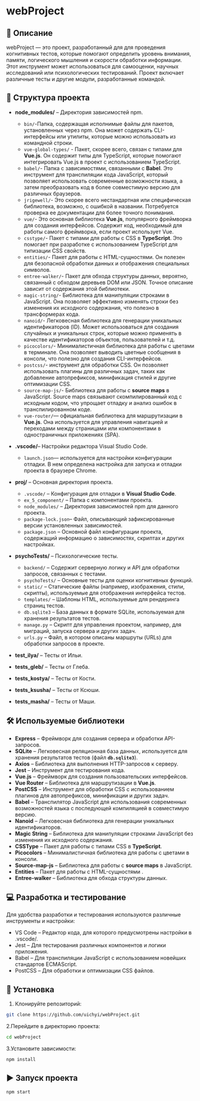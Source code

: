 # webProject

## 📌 Описание
webProject — это проект, разработанный для  для проведения когнитивных тестов, которые помогают определить уровень внимания, памяти, логического мышления и скорости обработки информации. 
Этот инструмент может использоваться для самооценки, научных исследований или психологических тестирований.
Проект включает различные тесты и другие модули, разработанные командой.

## 📂 Структура проекта
- **node_modules/** – Директория зависимостей npm.
  - `bin/`-Папка, содержащая исполнимые файлы для пакетов, установленных через npm. Она может содержать CLI-интерфейсы или утилиты, которые можно использовать из командной строки.
  - `vue-global-types/` - Пакет, скорее всего, связан с типами для **Vue.js**. Он содержит типы для TypeScript, которые помогают интегрировать Vue.js в проект с использованием TypeScript.
  - `babel/`-  Папка с зависимостями, связанными с **Babel**. Это инструмент для транспиляции кода JavaScript, который позволяет использовать современные возможности языка, а затем преобразовать код в более совместимую версию для различных браузеров.
  - `jrigewell/`- Это скорее всего нестандартная или специфическая библиотека, возможно, с ошибкой в названии. Потребуется проверка ее документации для более точного понимания.
  - `vue/`- Это основная библиотека **Vue.js**, популярного фреймворка для создания интерфейсов. Содержит код, необходимый для работы самого фреймворка, если проект использует Vue.
  - `csstype/`- Пакет с типами для работы с CSS в **TypeScript**. Это помогает при разработке с использованием TypeScript для типизации CSS свойств.
  - `entities/`-  Пакет для работы с HTML-сущностями. Он полезен для безопасной обработки данных и отображения специальных символов.
  - `entree-walker/`- Пакет для обхода структуры данных, вероятно, связанный с обходом деревьев DOM или JSON. Точное описание зависит от содержания этой библиотеки.
  - `magic-string/`- Библиотека для манипуляции строками в JavaScript. Она позволяет эффективно изменять строки без изменения их исходного содержания, что полезно в трансформерах кода.
  - `nanoid/`- Легковесная библиотека для генерации уникальных идентификаторов (ID). Может использоваться для создания случайных и уникальных строк, которые можно применять в качестве идентификаторов объектов, пользователей и т.д.
  - `picocolors/`- Минималистичная библиотека для работы с цветами в терминале. Она позволяет выводить цветные сообщения в консоли, что полезно для создания CLI-интерфейсов.
  - `postcss/`-  инструмент для обработки CSS. Он позволяет использовать плагины для различных задач, таких как добавление автопрефиксов, минификация стилей и другие оптимизации CSS.
  - `source-map-js/`- Библиотека для работы с **source maps** в JavaScript. Source maps связывают скомпилированный код с исходным кодом, что упрощает отладку и анализ ошибок в транспилированном коде.
  - `vue-router/`— официальная библиотека для маршрутизации в **Vue.js**. Она используется для управления навигацией и переходами между страницами или компонентами в одностраничных приложениях (SPA).

- **.vscode/**– Настройки редактора Visual Studio Code.
  - `launch.json`— используется для настройки конфигурации отладки. В нем определена настройка для запуска и отладки проекта в браузере Chrome.
- **proj/** – Основная директория проекта.
    - `.vscode/` – Конфигурация для отладки в **Visual Studio Code**.
    - `ex_5_component/` – Папка с компонентами проекта.
    - `node_modules/` – Директория зависимостей npm для данного проекта.
    - `package-lock.json`– Файл, описывающий зафиксированные версии установленных зависимостей.
    - `package.json` – Основной файл конфигурации проекта, содержащий информацию о зависимостях, скриптах и других настройках.
- **psychoTests/** – Психологические тесты.
    - `backend/` – Содержит серверную логику и API для обработки запросов, связанных с тестами.
    - `psychoTests/` – Основные тесты для оценки когнитивных функций.
    - `static/` – Статические файлы (например, изображения, стили, скрипты), используемые для отображения интерфейса тестов.
    - `templates/` – Шаблоны HTML, используемые для рендеринга страниц тестов.
    - `db.sqlite3` – База данных в формате SQLite, используемая для хранения результатов тестов.
    - `manage.py` – Скрипт для управления проектом, например, для миграций, запуска сервера и других задач.
    - `urls.py` – Файл, в котором описаны маршруты (URLs) для обработки запросов в проекте.
- **test_ilya/** – Тесты от Ильи.
- **tests_gleb/** – Тесты от Глеба.
- **tests_kostya/** – Тесты от Кости.
- **tests_ksusha/** – Тесты от Ксюши.
- **tests_masha/** – Тесты от Маши.

## 🛠 Используемые библиотеки
- **Express** – Фреймворк для создания сервера и обработки API-запросов.
- **SQLite** – Легковесная реляционная база данных, используется для хранения результатов тестов (файл **`db.sqlite3`**).
- **Axios** – Библиотека для выполнения HTTP-запросов к серверу.
- **Jest** – Инструмент для тестирования кода.
- **Vue.js** – Фреймворк для создания пользовательских интерфейсов.
- **Vue Router** – Библиотека для маршрутизации в **Vue.js**.
- **PostCSS** – Инструмент для обработки CSS с использованием плагинов для автопрефиксов, минификации и других задач.
- **Babel** – Транспилятор JavaScript для использования современных возможностей языка с последующей компиляцией в совместимую версию.
- **Nanoid** – Легковесная библиотека для генерации уникальных идентификаторов.
- **Magic String** – Библиотека для манипуляции строками JavaScript без изменения их исходного содержания.
- **CSSType** – Пакет для работы с типами CSS в **TypeScript**.
- **Picocolors** – Минималистичная библиотека для работы с цветами в консоли.
- **Source-map-js** – Библиотека для работы с **source maps** в JavaScript.
- **Entities** – Пакет для работы с HTML-сущностями .
- **Entree-walker** – Библиотека для обхода структуры данных.

## 💻 Разработка и тестирование
Для удобства разработки и тестирования используются различные инструменты и настройки:

- VS Code – Редактор кода, для которого предусмотрены настройки в .vscode/.
- Jest – Для тестирования различных компонентов и логики приложения.
- Babel – Для транспиляции JavaScript с использованием новейших стандартов ECMAScript.
- PostCSS – Для обработки и оптимизации CSS файлов.



## 📌 Установка
1. Клонируйте репозиторий:
```bash
git clone https://github.com/uichyi/webProject.git
```
2.Перейдите в директорию проекта:
```bash
cd webProject
```
3.Установите зависимости:
```bash
npm install
```

## ▶ Запуск проекта
```bash
npm start
```
